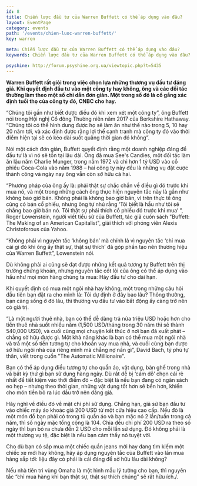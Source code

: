 ```yaml
---
id: 8
title: Chiến lược đầu tư của Warren Buffett có thể áp dụng vào đâu?
layout: EventPage
category: events
path: '/events/chien-luoc-warren-buffett/'
key: warren

meta: Chiến lược đầu tư của Warren Buffett có thể áp dụng vào đâu?
keywords: Chiến lược đầu tư của Warren Buffett có thể áp dụng vào đâu?

psyshine: http://forum.psyshine.org.ua/viewtopic.php?t=5435
---
```


**Warren Buffett rất giỏi trong việc chọn lựa những thương vụ đầu tư đáng giá. Khi quyết định đầu tư vào một công ty hay không, ông và các đối tác thường làm theo một số chỉ dẫn đơn giản. Một trong số đó là cố gắng xác định tuổi thọ của công ty đó, CNBC cho hay.**

“Chúng tôi gần như biết được điều đó khi xem xét một công ty”, ông Buffett nói trong Hội nghị Cổ đông Thường niên năm 2017 của Berkshire Hathaway. “Chúng tôi có thể hình dung được họ sẽ làm ăn như thế nào trong 5, 10 hay 20 năm tới, và xác định được rằng lợi thế cạnh tranh mà công ty đó vào thời điểm hiện tại sẽ có kéo dài suốt quãng thời gian đó không”.

Nói một cách đơn giản, Buffett quyết định rằng một doanh nghiệp đáng để đầu tư là vì nó sẽ tồn tại lâu dài. Ông đã mua See's Candies, một đối tác làm ăn lâu năm Charlie Munger, trong năm 1972 và chi hơn 1 tỷ USD vào cổ phiếu Coca-Cola vào năm 1988 – hai công ty này đều là những vụ đặt cược thành công và ngày nay ông vẫn còn sở hữu cả hai.

“Phương pháp của ông ấy là: phải thật sự chắc chắn về điều gì đó trước khi mua nó, và một trong những cách ông thực hiện nguyên tắc này là gần như không bao giờ bán. Không phải là không bao giờ bán, vì trên thực tế ông cũng có bán cổ phiếu, nhưng ông tự nhủ rằng ‘Tôi biết là hầu như tôi sẽ chẳng bao giờ bán nó. Tôi thật sự phải thích cổ phiếu đó trước khi mua’ ”, Roger Lowenstein, người viết tiểu sử của Buffett, tác giả cuốn sách "Buffett: The Making of an American Capitalist", giải thích với phóng viên Alexis Christoforous của Yahoo.

“Không phải vì nguyên tắc ‘không bán’ mà chính là vì nguyên tắc ‘chỉ mua cái gì đó khi ông ấy thật sự, thật sự thích’ đã góp phần tạo nên thương hiệu của Warren Buffett”, Lowenstein nói.

Dù không phải ai cũng sẽ đạt được những kết quả tương tự Buffett trên thị trường chứng khoán, nhưng nguyên tắc cốt lõi của ông có thể áp dụng vào hầu như mọi món hàng chúng ta mua: Hãy đầu tư cho dài hạn.

Khi quyết định có mua một ngôi nhà hay không, một trong những câu hỏi đầu tiên bạn đặt ra cho mình là: Tôi dự định ở đây bao lâu? Thông thường, bạn càng sống ở đó lâu, thì thương vụ đầu tư vào bất động ấy càng trở nên có giá trị.

“Là một người thuê nhà, bạn có thể dễ dàng trả nửa triệu USD hoặc hơn cho tiền thuê nhà suốt nhiều năm (1,500 USD/tháng trong 30 năm thì sẽ thành 540,000 USD), và cuối cùng mọi chuyện kết thúc ở nơi bạn đã xuất phát – chẳng sở hữu được gì. Một khả năng khác là bạn có thể mua một ngôi nhà và trả một số tiền tương tự cho khoản vay mua nhà, và cuối cùng bạn được sở hữu ngôi nhà của riêng mình mà chẳng nợ nần gì”, David Bach, tỷ phú tự thân, viết trong cuốn "The Automatic Millionaire".

Bạn có thể áp dụng điều tương tự cho quần áo, vật dụng, bàn ghế trong nhà và bất kỳ thứ gì bạn sử dụng hàng ngày. Dù rất dễ bị ‘cám dỗ’ chọn cái rẻ nhất để tiết kiệm vào thời điểm đó – đặc biệt là nếu bạn đang có ngân sách eo hẹp – nhưng theo thời gian, những vật dụng tốt hơn sẽ bền hơn, khiến cho món tiền bỏ ra lúc đầu trở nên đáng giá.

Hãy nghĩ về điều đó về mặt chi phí sử dụng. Chẳng hạn, giả sử bạn đầu tư vào chiếc máy áo khoác giá 200 USD từ một cửa hiệu cao cấp. Nếu đó là một món đồ bạn phải có trong tủ quần áo và bạn mặc nó 2 lần/tuần trong cả năm, thì số ngày mặc tổng cộng là 104. Chia đều chi phí 200 USD ra theo số ngày thì bạn bỏ ra chưa đến 2 USD cho mỗi lần sử dụng. Đó không phải là một thương vụ tệ, đặc biệt là nếu bạn cảm thấy nó tuyệt vời.

Cho dù bạn có sắp mua một chiếc quần jeans mới hay đang tìm kiếm một chiếc xe mới hay không, hãy áp dụng nguyên tắc của Buffett vào lần mua hàng sắp tới: liệu đây có phải là cái đáng để sở hữu lâu dài không?

Nếu nhà tiên tri vùng Omaha là một hình mẫu lý tưởng cho bạn, thì nguyên tắc “chỉ mua hàng khi bạn thật sự, thật sự thích chúng” sẽ rất hữu ích./.
